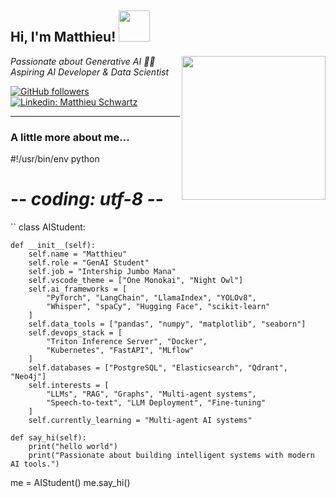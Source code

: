 <h2> Hi, I'm Matthieu! <img src="https://media2.giphy.com/media/v1.Y2lkPTc5MGI3NjExMTgxcnFra2ZrcWxoZzVna3prbnZ4dzVzcHUzMHh6d3AzMXFlNzFhbCZlcD12MV9pbnRlcm5hbF9naWZfYnlfaWQmY3Q9Zw/h0Cq1ClzO3UpupFPjP/giphy.gif" width="50"></h2>
<img align='right' src="https://media2.giphy.com/media/v1.Y2lkPTc5MGI3NjExc21kd2FncmF6ZjM5YXhjbXcyaGN2dnc2ZzAzbnphNmwxNGg4bDdidyZlcD12MV9pbnRlcm5hbF9naWZfYnlfaWQmY3Q9Zw/3og0IK5Wj4g10fwUAU/giphy.gif" width="230">
<p><em>Passionate about Generative AI 👨‍💻<br>
Aspiring AI Developer & Data Scientist
</em></p>

[![GitHub followers](https://img.shields.io/github/followers/matthieuschwa?label=Follow&style=social)](https://github.com/matthieuschwa)
[![Linkedin: Matthieu Schwartz](https://img.shields.io/badge/-LinkedIn-blue?style=flat-square&logo=Linkedin&logoColor=white&link=https://www.linkedin.com)]([https://www.linkedin.com/in/matthieu-schwartz/])

---

### A little more about me... 

#!/usr/bin/env python
# -*- coding: utf-8 -*-

``
class AIStudent:

    def __init__(self):
        self.name = "Matthieu"
        self.role = "GenAI Student"
        self.job = "Intership Jumbo Mana"
        self.vscode_theme = ["One Monokai", "Night Owl"]
        self.ai_frameworks = [
            "PyTorch", "LangChain", "LlamaIndex", "YOLOv8",
            "Whisper", "spaCy", "Hugging Face", "scikit-learn"
        ]
        self.data_tools = ["pandas", "numpy", "matplotlib", "seaborn"]
        self.devops_stack = [
            "Triton Inference Server", "Docker",
            "Kubernetes", "FastAPI", "MLflow"
        ]
        self.databases = ["PostgreSQL", "Elasticsearch", "Qdrant", "Neo4j"]
        self.interests = [
            "LLMs", "RAG", "Graphs", "Multi-agent systems",
            "Speech-to-text", "LLM Deployment", "Fine-tuning"
        ]
        self.currently_learning = "Multi-agent AI systems"

    def say_hi(self):
        print("hello world")
        print("Passionate about building intelligent systems with modern AI tools.")
  

me = AIStudent()
me.say_hi()

